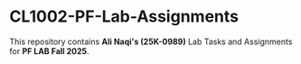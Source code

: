 # CL1002-PF-Lab-Assignments
This repository contains **Ali Naqi's (25K-0989)** Lab Tasks and Assignments for **PF LAB Fall 2025**.
